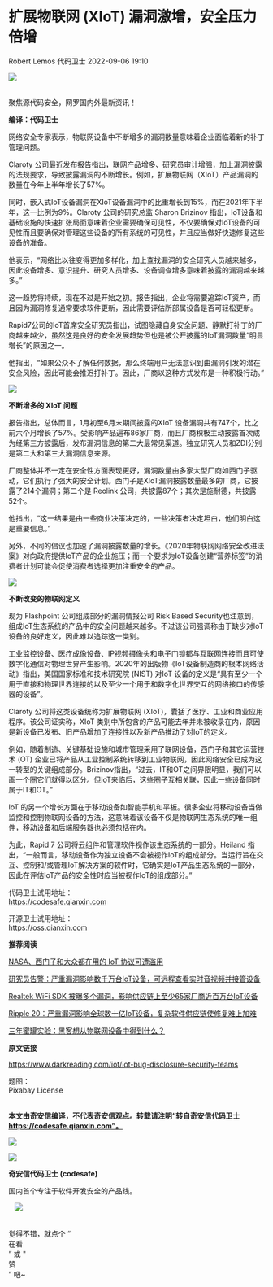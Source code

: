 #  扩展物联网 (XIoT) 漏洞激增，安全压力倍增   
Robert Lemos  代码卫士   2022-09-06 19:10  
  
![](https://mmbiz.qpic.cn/mmbiz_gif/Az5ZsrEic9ot90z9etZLlU7OTaPOdibteeibJMMmbwc29aJlDOmUicibIRoLdcuEQjtHQ2qjVtZBt0M5eVbYoQzlHiaw/640?wx_fmt=gif "")  
  
   
聚焦源代码安全，网罗国内外最新资讯！  
  
**编译：代码卫士**  
  
网络安全专家表示，物联网设备中不断增多的漏洞数量意味着企业面临着新的补丁管理问题。  
  
  
Claroty 公司最近发布报告指出，联网产品增多、研究员审计增强，加上漏洞披露的法规要求，导致披露漏洞的不断增长。例如，扩展物联网（XIoT）产品漏洞的数量在今年上半年增长了57%。  
  
同时，嵌入式IoT设备漏洞在XIoT设备漏洞中的比重增长到15%，而在2021年下半年，这一比例为9%。Claroty 公司的研究总监 Sharon Brizinov 指出，IoT设备和基础设施的快速扩张局面意味着企业需要确保可见性，不仅要确保对IoT设备的可见性而且要确保对管理这些设备的所有系统的可见性，并且应当做好快速修复这些设备的准备。  
  
他表示，“网络比以往变得更加多样化，加上查找漏洞的安全研究人员越来越多，因此设备增多、意识提升、研究人员增多、设备调查增多意味着披露的漏洞越来越多。”  
  
这一趋势将持续，现在不过是开始之初。报告指出，企业将需要追踪IoT资产，而且因为漏洞修复通常要求软件更新，因此需要评估所部属设备是否可轻松更新。  
  
Rapid7公司的IoT首席安全研究员指出，试图隐藏自身安全问题、静默打补丁的厂商越来越少，虽然这是良好的安全发展趋势但也是被公开披露的IoT漏洞数量“明显增长”的原因之一。  
  
他指出，“如果公众不了解任何数据，那么终端用户无法意识到由漏洞引发的潜在安全风险，因此可能会推迟打补丁。因此，厂商以这种方式发布是一种积极行动。”  
  
  
![](https://mmbiz.qpic.cn/mmbiz_png/oBANLWYScMQXqMhuNKR3T0ahnskbYvmwk0WT2swBaicia3I4c2daico0gTNt6Nsn1yNqK5argmFsTHCibvBItPt90w/640?wx_fmt=png "")  
  
  
**不断增多的 XIoT 问题**  
  
  
报告指出，总体而言，1月初至6月末期间披露的XIoT 设备漏洞共有747个，比之前六个月增长了57%。受影响产品遍布86家厂商，而且厂商积极主动披露首次成为经第三方披露后，发布漏洞信息的第二大最常见渠道。独立研究人员和ZDI分别是第二大和第三大漏洞信息来源。  
  
厂商整体并不一定在安全性方面表现更好，漏洞数量由多家大型厂商如西门子驱动，它们执行了强大的安全计划。西门子是XIoT漏洞披露数量最多的厂商，它披露了214个漏洞；第二个是 Reolink 公司，共披露87个；其次是施耐德，共披露52个。  
  
他指出，“这一结果是由一些商业决策决定的，一些决策者决定坦白，他们明白这是重要信息。”  
  
另外，不同的倡议也加速了漏洞披露数量的增长。《2020年物联网网络安全改进法案》对向政府提供IoT产品的企业施压；而一个要求为IoT设备创建“营养标签”的消费者计划可能会促使消费者选择更加注重安全的产品。  
  
  
![](https://mmbiz.qpic.cn/mmbiz_png/oBANLWYScMQXqMhuNKR3T0ahnskbYvmwk0WT2swBaicia3I4c2daico0gTNt6Nsn1yNqK5argmFsTHCibvBItPt90w/640?wx_fmt=png "")  
  
  
**不断改变的物联网定义**  
  
  
现为 Flashpoint 公司组成部分的漏洞情报公司 Risk Based Security也注意到，组成IoT生态系统的产品中的安全问题越来越多。不过该公司强调称由于缺少对IoT设备的良好定义，因此难以追踪这一类别。  
  
工业监控设备、医疗成像设备、IP视频摄像头和电子门锁都与互联网连接而且可使数字化通信对物理世界产生影响。2020年的出版物《IoT设备制造商的根本网络活动》指出，美国国家标准和技术研究院 (NIST) 对IoT 设备的定义是“具有至少一个用于直接和物理世界连接的以及至少一个用于和数字化世界交互的网络接口的传感器的设备”。  
  
Claroty 公司将这类设备统称为扩展物联网 (XIoT)，囊括了医疗、工业和商业应用程序。该公司证实称，XIoT 类别中所包含的产品可能去年并未被收录在内，原因是新设备已发布、旧产品增加了连接性以及新产品推动了对IoT的定义。  
  
例如，随着制造、关键基础设施和城市管理采用了联网设备，西门子和其它运营技术 (OT) 企业已将产品从工业控制系统转移到工业物联网，因此网络安全已成为这一转型的关键组成部分。Brizinov指出，“过去，IT和OT之间界限明显，我们可以画一个圈它们就得以区分。但IoT来临后，这些圈子互相关联，因此一些设备同时属于IT和OT。”  
  
IoT 的另一个增长方面在于移动设备如智能手机和平板。很多企业将移动设备当做监控和控制物联网设备的方法，这意味着该设备不仅是物联网生态系统的唯一组件，移动设备和后端服务器也必须包括在内。  
  
为此，Rapid 7 公司将云组件和管理软件视作该生态系统的一部分。Heiland 指出，“一般而言，移动设备作为独立设备不会被视作IoT的组成部分。当运行旨在交互、控制和/或管理IoT解决方案的软件时，它确实是IoT产品生态系统的一部分，因此在评估IoT产品的安全性时应当被视作IoT的组成部分。”  
  
  
代码卫士试用地址：  
https://codesafe.qianxin.com  
  
开源卫士试用地址：  
https://oss.qianxin.com  
  
  
  
  
  
  
  
  
  
  
  
  
**推荐阅读**  
  
[NASA、西门子和大众都在用的 IoT 协议可遭滥用](http://mp.weixin.qq.com/s?__biz=MzI2NTg4OTc5Nw==&mid=2247509217&idx=2&sn=e90e4bca0d98ee5534f4d3bee0bada01&chksm=ea94958bdde31c9d22a024f5e1e86b3748f37febed5089ec1266083ae7b414263a3f08aa549f&scene=21#wechat_redirect)  
  
  
[研究员告警：严重漏洞影响数千万台IoT设备，可远程查看实时音视频并接管设备](http://mp.weixin.qq.com/s?__biz=MzI2NTg4OTc5Nw==&mid=2247507239&idx=1&sn=0b5adbaa3354e7ea2f1e3c702c79fa86&chksm=ea94ec4ddde3655b2ead68d16a8befaacabce8b37d87586baefac0ea4af7ae8f42604de0098b&scene=21#wechat_redirect)  
  
  
[Realtek WiFi SDK 被曝多个漏洞，影响供应链上至少65家厂商近百万台IoT设备](http://mp.weixin.qq.com/s?__biz=MzI2NTg4OTc5Nw==&mid=2247507215&idx=1&sn=7c95fd8598c4f33e573e12e6f92c9808&chksm=ea94ec65dde36573649c4936289838a96ef4d81fe5a5b17b6c5f3603897fa056588850c946ae&scene=21#wechat_redirect)  
  
  
[Ripple 20：严重漏洞影响全球数十亿IoT设备，复杂软件供应链使修复难上加难](http://mp.weixin.qq.com/s?__biz=MzI2NTg4OTc5Nw==&mid=2247493552&idx=1&sn=c832f2a84f0d2f11bdf79ec24bdfdd6e&chksm=ea94d6dadde35fcca37d708e48f40ccce7cf7e4a2ecacd29223077ba57b2eca896f068a6534c&scene=21#wechat_redirect)  
  
  
[三年蜜罐实验：黑客想从物联网设备中得到什么？](http://mp.weixin.qq.com/s?__biz=MzI2NTg4OTc5Nw==&mid=2247509831&idx=2&sn=85daf5b71f3529e32628b548b7069d5a&chksm=ea94962ddde31f3b92164d0349c9055c886dc0b41d8f6a9e6eb9ac73639a07b53b0dfa687a1b&scene=21#wechat_redirect)  
  
  
  
  
**原文链接**  
  
https://www.darkreading.com/iot/iot-bug-disclosure-security-teams  
  
  
题图：  
Pixabay License  
‍  
  
  
**本文由奇安信编译，不代表奇安信观点。转载请注明“转自奇安信代码卫士 https://codesafe.qianxin.com”。**  
  
  
  
  
![](https://mmbiz.qpic.cn/mmbiz_jpg/oBANLWYScMSf7nNLWrJL6dkJp7RB8Kl4zxU9ibnQjuvo4VoZ5ic9Q91K3WshWzqEybcroVEOQpgYfx1uYgwJhlFQ/640?wx_fmt=jpeg "")  
  
![](https://mmbiz.qpic.cn/mmbiz_jpg/oBANLWYScMSN5sfviaCuvYQccJZlrr64sRlvcbdWjDic9mPQ8mBBFDCKP6VibiaNE1kDVuoIOiaIVRoTjSsSftGC8gw/640?wx_fmt=jpeg "")  
  
**奇安信代码卫士 (codesafe)**  
  
国内首个专注于软件开发安全的产品线。  
  
   ![](https://mmbiz.qpic.cn/mmbiz_gif/oBANLWYScMQ5iciaeKS21icDIWSVd0M9zEhicFK0rbCJOrgpc09iaH6nvqvsIdckDfxH2K4tu9CvPJgSf7XhGHJwVyQ/640?wx_fmt=gif "")  
  
   
觉得不错，就点个 “  
在看  
” 或 "  
赞  
” 吧~  
